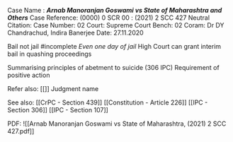 Case Name : ***Arnab Manoranjan Goswami vs State of Maharashtra and Others***
Case Reference: (0000) 0 SCR 00 :  (2021) 2 SCC 427
Neutral Citation:
Case Number: 02
Court: Supreme Court
Bench: 02
Coram: Dr DY Chandrachud, Indira Banerjee
Date: 27.11.2020

Bail not jail #incomplete 
	*Even one day of jail*
High Court can grant interim bail in quashing proceedings

Summarising principles of abetment to suicide (306 IPC)
	Requirement of positive action

Refer also:
[[]]
Judgment name

See also:
[[CrPC - Section 439]]
[[Constitution - Article 226]]
[[IPC - Section 306]]
[[IPC - Section 107]]

PDF:
![[Arnab Manoranjan Goswami vs State of Maharashtra, (2021) 2 SCC 427.pdf]]